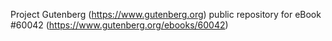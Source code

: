 Project Gutenberg (https://www.gutenberg.org) public repository for eBook #60042 (https://www.gutenberg.org/ebooks/60042)

